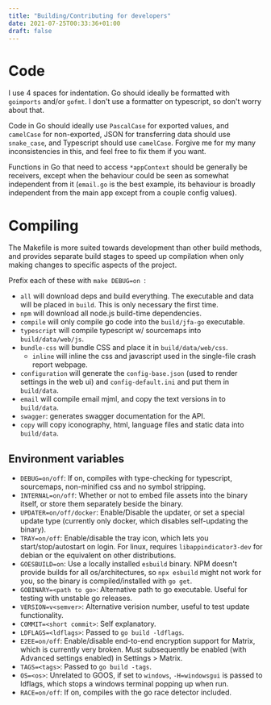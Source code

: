 ```yaml
---
title: "Building/Contributing for developers"
date: 2021-07-25T00:33:36+01:00
draft: false
---
```

# Code
I use 4 spaces for indentation. Go should ideally be formatted with `goimports` and/or `gofmt`. I don't use a formatter on typescript, so don't worry about that.

Code in Go should ideally use `PascalCase` for exported values, and `camelCase` for non-exported, JSON for transferring data should use `snake_case`, and Typescript should use `camelCase`. Forgive me for my many inconsistencies in this, and feel free to fix them if you want.

Functions in Go that need to access `*appContext` should be generally be receivers, except when the behaviour could be seen as somewhat independent from it (`email.go` is the best example, its behaviour is broadly independent from the main app except from a couple config values).


# Compiling

The Makefile is more suited towards development than other build methods, and provides separate build stages to speed up compilation when only making changes to specific aspects of the project.

Prefix each of these with `make DEBUG=on `:
* `all` will download deps and build everything. The executable and data will be placed in `build`. This is only necessary the first time.
* `npm` will download all node.js build-time dependencies.
* `compile` will only compile go code into the `build/jfa-go` executable.
* `typescript` will compile typescript w/ sourcemaps into `build/data/web/js`.
* `bundle-css` will bundle CSS and place it in `build/data/web/css`.
  * `inline` will inline the css and javascript used in the single-file crash report webpage.
* `configuration` will generate the `config-base.json` (used to render settings in the web ui) and `config-default.ini` and put them in `build/data`.
* `email` will compile email mjml, and copy the text versions in to `build/data`.
* `swagger`: generates swagger documentation for the API.
* `copy` will copy iconography, html, language files and static data into `build/data`.

## Environment variables

* `DEBUG=on/off`: If on, compiles with type-checking for typescript, sourcemaps, non-minified css and no symbol stripping.
* `INTERNAL=on/off`: Whether or not to embed file assets into the binary itself, or store them separately beside the binary.
* `UPDATER=on/off/docker`: Enable/Disable the updater, or set a special update type (currently only docker, which disables self-updating the binary).
* `TRAY=on/off`: Enable/disable the tray icon, which lets you start/stop/autostart on login. For linux, requires `libappindicator3-dev` for debian or the equivalent on other distributions.
* `GOESBUILD=on`: Use a locally installed `esbuild` binary. NPM doesn't provide builds for all os/architectures, so `npx esbuild` might not work for you, so the binary is compiled/installed with `go get`.
* `GOBINARY=<path to go>`: Alternative path to go executable. Useful for testing with unstable go releases.
* `VERSION=v<semver>`: Alternative verision number, useful to test update functionality.
* `COMMIT=<short commit>`: Self explanatory.
* `LDFLAGS=<ldflags>`: Passed to `go build -ldflags`.
* `E2EE=on/off`: Enable/disable end-to-end encryption support for Matrix, which is currently very broken. Must subsequently be enabled (with Advanced settings enabled) in Settings > Matrix.
* `TAGS=<tags>`: Passed to `go build -tags`.
* `OS=<os>`: Unrelated to GOOS, if set to `windows`, `-H=windowsgui` is passed to ldflags, which stops a windows terminal popping up when run.
* `RACE=on/off`: If on, compiles with the go race detector included.
